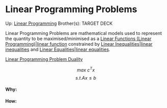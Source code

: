 # Linear Programming Problems

Up: [Linear Programming](linear_programming)
Brother(s):
TARGET DECK

Linear Programming Problems are mathematical models used to represent the quantity to be maximised/minimised as a [Linear Functions (Linear Programming)|linear function](linear_functions_(linear_programming)|linear_function) constrained by [Linear Inequalities|linear inequalities](linear_inequalities|linear_inequalities) and [Linear Equalities|linear equalities](linear_equalities|linear_equalities). 

[Linear Programming Problem Duality](linear_programming_problem_duality)

$$ max\ c^T x $$
$$ s.t. Ax \le b $$






























#### Why:
#### How:









